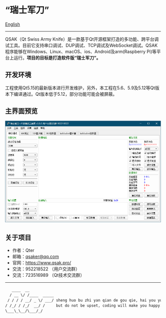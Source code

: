 # “瑞士军刀”

[English](../../README.md)  
***************
QSAK（Qt Swiss Army Knife）是一款基于Qt开源框架打造的多功能、跨平台调试工具。目前它支持串口调试、DUP调试、TCP调试及WebSocket调试。QSAK程序能够在Windows、Linux、macOS、ios、Android及arm(Raspberry Pi)等平台上运行。**项目的目标是打造软件版“瑞士军刀”。**

## 开发环境

工程使用Qt5.15的最新版本进行开发维护，另外，本工程在5.6、5.9及5.12等Qt版本下编译通过。Qt版本低于5.12，部分功能可能会被屏蔽。

## 主界面预览

![MainWindow.png](MainWindow.png)

## 关于项目

* 作者：Qter
* 邮箱：qsaker@qq.com
* 官网：<https://www.qsak.pro/>
* 交流：952218522 （用户交流群）
* 交流：723516989 （Qt技术交流群）

***************

```txt
   ____  __
  / __ \/ /____  _____
 / / / / __/ _ \/ ___/ sheng huo bu zhi yan qian de gou qie, hai you yuan fang de gou qie.
/ /_/ / /_/  __/ /     but do not be upset, coding will make you happy.
\___\_\__/\___/_/                                                             --Confucius

```
